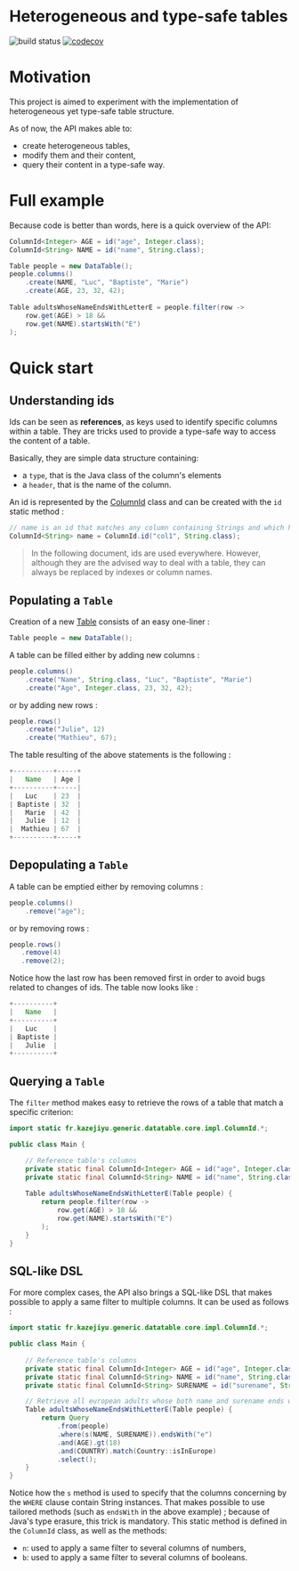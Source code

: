 # Heterogeneous and type-safe tables

![build status](https://travis-ci.org/KazeJiyu/datatable.svg?branch=master) [![codecov](https://codecov.io/gh/KazeJiyu/datatable/branch/master/graph/badge.svg)](https://codecov.io/gh/KazeJiyu/datatable)

# Motivation
This project is aimed to experiment with the implementation of heterogeneous yet type-safe table structure.

As of now, the API makes able to:

- create heterogeneous tables,
- modify them and their content,
- query their content in a type-safe way. 

# Full example

Because code is better than words, here is a quick overview of the API:

```java
ColumnId<Integer> AGE = id("age", Integer.class);
ColumnId<String> NAME = id("name", String.class);

Table people = new DataTable();
people.columns()
    .create(NAME, "Luc", "Baptiste", "Marie")
    .create(AGE, 23, 32, 42);
	
Table adultsWhoseNameEndsWithLetterE = people.filter(row ->
    row.get(AGE) > 18 &&
    row.get(NAME).startsWith("E")
);
```

# Quick start

## Understanding ids

Ids can be seen as **references**, as keys used to identify specific columns within a table.
They are tricks used to provide a type-safe way to access the content of a table.

Basically, they are simple data structure containing:

- a `type`, that is the Java class of the column's elements
- a `header`, that is the name of the column.

An id is represented by the [ColumnId](src/main/java/fr/kazejiyu/generic/datatable/core/impl/ColumnId.java) class and can be created with the `id` static method :
```java
// name is an id that matches any column containing Strings and which header is "col1"
ColumnId<String> name = ColumnId.id("col1", String.class);
```

> In the following document, ids are used everywhere.
> However, although they are the advised way to deal with a table, they can always be replaced by indexes or column names.

## Populating a `Table`

Creation of a new [Table](src/main/java/fr/kazejiyu/generic/datatable/core/Table.java) consists of an easy one-liner : 

```java
Table people = new DataTable();
```

A table can be filled either by adding new columns :

```java
people.columns()
    .create("Name", String.class, "Luc", "Baptiste", "Marie")
    .create("Age", Integer.class, 23, 32, 42);
```

or by adding new rows : 

```java
people.rows()
    .create("Julie", 12)
    .create("Mathieu", 67);
```
   
The table resulting of the above statements is the following :

```java
+----------+-----+
|   Name   | Age |
+----------+-----|
|   Luc    | 23  |
| Baptiste | 32  |
|   Marie  | 42  |
|   Julie  | 12  |
|  Mathieu | 67  |
+----------+-----+
```

## Depopulating a `Table`

A table can be emptied either by removing columns :

```java
people.columns()
    .remove("age");
```

or by removing rows :

```java
people.rows()
   .remove(4)
   .remove(2);
```

Notice how the last row has been removed first in order to avoid bugs related to changes of ids. The table now looks like :

```java
+----------+
|   Name   |
+----------+
|   Luc    |
| Baptiste |
|   Julie  |
+----------+
```

## Querying a `Table`

The `filter` method makes easy to retrieve the rows of a table that match a specific criterion:

```java
import static fr.kazejiyu.generic.datatable.core.impl.ColumnId.*;

public class Main {

    // Reference table's columns
    private static final ColumnId<Integer> AGE = id("age", Integer.class);
    private static final ColumnId<String> NAME = id("name", String.class);
    
    Table adultsWhoseNameEndsWithLetterE(Table people) {
        return people.filter(row ->
            row.get(AGE) > 18 &&
            row.get(NAME).startsWith("E")
        );
    }
}
```

## SQL-like DSL

For more complex cases, the API also brings a SQL-like DSL that makes possible to apply a same filter to multiple columns. It can be used as follows :

```java
import static fr.kazejiyu.generic.datatable.core.impl.ColumnId.*;

public class Main {
	
    // Reference table's columns
    private static final ColumnId<Integer> AGE = id("age", Integer.class);
    private static final ColumnId<String> NAME = id("name", String.class);
    private static final ColumnId<String> SURENAME = id("surename", String.class);

    // Retrieve all european adults whose both name and surename ends with the letter "e"
    Table adultsWhoseNameEndsWithLetterE(Table people) {
        return Query
            .from(people)
            .where(s(NAME, SURENAME)).endsWith("e")
            .and(AGE).gt(18)
            .and(COUNTRY).match(Country::isInEurope)
            .select();
    }
}
```

Notice how the `s` method is used to specify that the columns concerning by the `WHERE` clause contain String instances. 
That makes possible to use tailored methods (such as `endsWith` in the above example) ; because of Java's type erasure, this trick is mandatory. 
This static method is defined in the `ColumnId` class, as well as the methods:

- `n`: used to apply a same filter to several columns of numbers,
- `b`: used to apply a same filter to several columns of booleans.